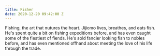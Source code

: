 ```yaml
---
title: Fisher
date: 2020-12-20 09:42:00 Z
---
```

Fishing, the art that nutures the heart. Jijiomo lives, breathes, and eats fish. He's spent quite a bit on fishing expeditions before, and has even caught some of the fiestiest of fiends. He's sold fancier looking fish to nobles before, and has even mentioned offhand about meeting the love of his life through the trade.